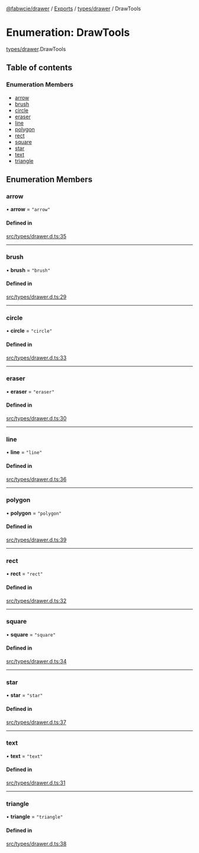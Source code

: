 [@fabwcie/drawer](../README.md) / [Exports](../modules.md) / [types/drawer](../modules/types_drawer.md) / DrawTools

# Enumeration: DrawTools

[types/drawer](../modules/types_drawer.md).DrawTools

## Table of contents

### Enumeration Members

- [arrow](types_drawer.DrawTools.md#arrow)
- [brush](types_drawer.DrawTools.md#brush)
- [circle](types_drawer.DrawTools.md#circle)
- [eraser](types_drawer.DrawTools.md#eraser)
- [line](types_drawer.DrawTools.md#line)
- [polygon](types_drawer.DrawTools.md#polygon)
- [rect](types_drawer.DrawTools.md#rect)
- [square](types_drawer.DrawTools.md#square)
- [star](types_drawer.DrawTools.md#star)
- [text](types_drawer.DrawTools.md#text)
- [triangle](types_drawer.DrawTools.md#triangle)

## Enumeration Members

### arrow

• **arrow** = ``"arrow"``

#### Defined in

[src/types/drawer.d.ts:35](https://github.com/fabwcie/drawer/blob/21e6e28/src/types/drawer.d.ts#L35)

___

### brush

• **brush** = ``"brush"``

#### Defined in

[src/types/drawer.d.ts:29](https://github.com/fabwcie/drawer/blob/21e6e28/src/types/drawer.d.ts#L29)

___

### circle

• **circle** = ``"circle"``

#### Defined in

[src/types/drawer.d.ts:33](https://github.com/fabwcie/drawer/blob/21e6e28/src/types/drawer.d.ts#L33)

___

### eraser

• **eraser** = ``"eraser"``

#### Defined in

[src/types/drawer.d.ts:30](https://github.com/fabwcie/drawer/blob/21e6e28/src/types/drawer.d.ts#L30)

___

### line

• **line** = ``"line"``

#### Defined in

[src/types/drawer.d.ts:36](https://github.com/fabwcie/drawer/blob/21e6e28/src/types/drawer.d.ts#L36)

___

### polygon

• **polygon** = ``"polygon"``

#### Defined in

[src/types/drawer.d.ts:39](https://github.com/fabwcie/drawer/blob/21e6e28/src/types/drawer.d.ts#L39)

___

### rect

• **rect** = ``"rect"``

#### Defined in

[src/types/drawer.d.ts:32](https://github.com/fabwcie/drawer/blob/21e6e28/src/types/drawer.d.ts#L32)

___

### square

• **square** = ``"square"``

#### Defined in

[src/types/drawer.d.ts:34](https://github.com/fabwcie/drawer/blob/21e6e28/src/types/drawer.d.ts#L34)

___

### star

• **star** = ``"star"``

#### Defined in

[src/types/drawer.d.ts:37](https://github.com/fabwcie/drawer/blob/21e6e28/src/types/drawer.d.ts#L37)

___

### text

• **text** = ``"text"``

#### Defined in

[src/types/drawer.d.ts:31](https://github.com/fabwcie/drawer/blob/21e6e28/src/types/drawer.d.ts#L31)

___

### triangle

• **triangle** = ``"triangle"``

#### Defined in

[src/types/drawer.d.ts:38](https://github.com/fabwcie/drawer/blob/21e6e28/src/types/drawer.d.ts#L38)
